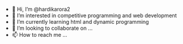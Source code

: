 - 👋 Hi, I’m @hardikarora2
- 👀 I’m interested in competitive programming and web development
- 🌱 I’m currently learning html and dynamic programming
- 💞️ I’m looking to collaborate on ...
- 📫 How to reach me ...

<!---
hardikarora2/hardikarora2 is a ✨ special ✨ repository because its `README.md` (this file) appears on your GitHub profile.
You can click the Preview link to take a look at your changes.
--->

